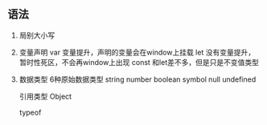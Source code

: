 ## 语法
1. 局别大小写
2. 变量声明
    var
    变量提升，声明的变量会在window上挂载
    let
    没有变量提升，暂时性死区，不会再window上出现
    const
    和let差不多，但是只是不变值类型

3. 数据类型
    6种原始数据类型 string number boolean symbol null undefined

    引用类型 Object

    typeof